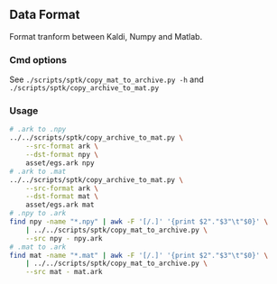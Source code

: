## Data Format

Format tranform between Kaldi, Numpy and Matlab.

### Cmd options

See `./scripts/sptk/copy_mat_to_archive.py -h` and `./scripts/sptk/copy_archive_to_mat.py`

### Usage

```bash
# .ark to .npy
../../scripts/sptk/copy_archive_to_mat.py \
    --src-format ark \
    --dst-format npy \
    asset/egs.ark npy
# .ark to .mat
../../scripts/sptk/copy_archive_to_mat.py \
    --src-format ark \
    --dst-format mat \
    asset/egs.ark mat
# .npy to .ark
find npy -name "*.npy" | awk -F '[/.]' '{print $2"."$3"\t"$0}' \
    | ../../scripts/sptk/copy_mat_to_archive.py \
    --src npy - npy.ark
# .mat to .ark
find mat -name "*.mat" | awk -F '[/.]' '{print $2"."$3"\t"$0}' \
    | ../../scripts/sptk/copy_mat_to_archive.py \
    --src mat - mat.ark
```